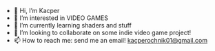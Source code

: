 - 👋 Hi, I’m Kacper
- 👀 I’m interested in VIDEO GAMES
- 🌱 I’m currently learning shaders and stuff
- 💞️ I’m looking to collaborate on some indie video game project!
- 📫 How to reach me: send me an email! kacperochnik01@gmail.com

<!---
TeriyakiGod/TeriyakiGod is a ✨ special ✨ repository because its `README.md` (this file) appears on your GitHub profile.
You can click the Preview link to take a look at your changes.
--->
